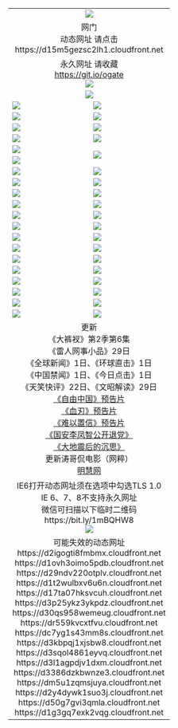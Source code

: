 ﻿<table>
  <tr></tr>
  <tr><td colspan=2 align=center><img src="https://github.com/ogate/up/blob/master/oGate.jpg" /></td></tr>
  <tr><td colspan=2 align=center>网门<br>动态网址 请点击
<br>https://d15m5gezsc2lh1.cloudfront.net
    </td>
  </tr>
  <tr>
    <td colspan=2 align=center>永久网址 请收藏<br/><a href="https://git.io/ogate" target="_blank">https://git.io/ogate</a><br/><a href="https://d15m5gezsc2lh1.cloudfront.net/Up/0WMGDL2.png" target="_blank"><img src="https://d15m5gezsc2lh1.cloudfront.net/Up/0WMGD2.png"/></a></td>
    <!--td align=center>临时网址 微信用<br/><a href="https://bit.ly/1mBQHW8" target="_blank">https://bit.ly/1mBQHW8</a><br/><a href="https://d15m5gezsc2lh1.cloudfront.net/Up/0WMGDL3.png" target="_blank"><img src="https://d15m5gezsc2lh1.cloudfront.net/Up/0WMGD3.png"/></a></td-->
  </tr>
  <tr>
    <td colspan=2 align=center><a href="https://d15m5gezsc2lh1.cloudfront.net/ogUP.aspx?name=0oGate.apk" target="_blank"><img src="https://d15m5gezsc2lh1.cloudfront.net/Up/0WMAZ.jpg" /></a></td>
  </tr>
  <tr>
    <td><a href="https://d15m5gezsc2lh1.cloudfront.net/ogNice.aspx" target="_blank"><img src="https://d15m5gezsc2lh1.cloudfront.net/Up/0WCYY.jpg" /></a></td>
    <td><a href="https://d15m5gezsc2lh1.cloudfront.net/onCO.aspx?ob=600%E4%BA%8B%E7%89%A9&op=%E5%A2%9E%E5%88%A0%E6%94%B9&args=WH1~%23%E7%B1%BB%E5%9E%8B6%E6%96%B0%E9%97%BB%7c%23%E7%B1%BB%E5%9E%8B6%E8%AF%84%E8%AE%BA&mode=" target="_blank"><img src="https://d15m5gezsc2lh1.cloudfront.net/Up/0WZTT.jpg" /></a></td> 
  </tr>
  <tr>
    <td><a href="https://d15m5gezsc2lh1.cloudfront.net/ogDY.aspx" target="_blank"><img src="https://d15m5gezsc2lh1.cloudfront.net/Up/0FK.jpg" /></a></td>
    <td><a href="https://d15m5gezsc2lh1.cloudfront.net/ogST.aspx" target="_blank"><img src="https://d15m5gezsc2lh1.cloudfront.net/Up/0ST.jpg" /></a></td> 
  </tr>
  <tr>
    <!--td rowspan=2><a href="https://d15m5gezsc2lh1.cloudfront.net/ogUP.aspx?name=WJ.mp4&count=T:1,480P:1" target="_blank"><img src="https://d15m5gezsc2lh1.cloudfront.net/Up/WJ.jpg" /></a></td-->
    <td><a href="https://d15m5gezsc2lh1.cloudfront.net/ogUP.aspx?name=11DKC.mp4&count=T:2,2:6,1:16" target="_blank"><img src="https://d15m5gezsc2lh1.cloudfront.net/Up/11DKC.jpg" /></a></td> 
    <td><div><a href="https://d15m5gezsc2lh1.cloudfront.net/ogUP.aspx?name=LRWS.mp4&count=7B:8,6B:44,5A:10,5B:35,4A:14,4B:19,3A:10,3B:26,2A:16,2B:21,1A:23,1B:29&current=7B:8" target="_blank"><img src="https://d15m5gezsc2lh1.cloudfront.net/Up/LRWS.jpg" /></a></td>
   </tr>
  <tr>
    <td><a href="https://d15m5gezsc2lh1.cloudfront.net/ogUP.aspx?name=LRSH.mp4&count=W:13,2:10" target="_blank"><img src="https://d15m5gezsc2lh1.cloudfront.net/Up/LRSH.jpg" /></a></td>
    <td><a href="https://d15m5gezsc2lh1.cloudfront.net/ogUP.aspx?name=BYWXY.mp4" target="_blank"><img src="https://d15m5gezsc2lh1.cloudfront.net/Up/BYWXY.jpg" /></a></td>
  </tr>
  <tr>
    <td><a href="https://d15m5gezsc2lh1.cloudfront.net/ogUP.aspx?name=JQR.mp4&count=2" target="_blank"><img src="https://d15m5gezsc2lh1.cloudfront.net/Up/JQR.jpg" /></a></td>   
    <td rowspan=2><a href="https://d15m5gezsc2lh1.cloudfront.net/ogUP.aspx?name=JP.mp4&count=9" target="_blank"><img src="https://d15m5gezsc2lh1.cloudfront.net/Up/JP.jpg" /></td>
  </tr>
  <tr>
    <td><a href="https://d15m5gezsc2lh1.cloudfront.net/ogUP.aspx?name=WH.mp4" target="_blank"><img src="https://d15m5gezsc2lh1.cloudfront.net/Up/WH.jpg" /></a></td>
  </tr>
  <tr>
    <td><a href="https://d15m5gezsc2lh1.cloudfront.net/ogUP.aspx?name=SSZJ.mp4&count=SP:6,480P:8" target="_blank"><img src="https://d15m5gezsc2lh1.cloudfront.net/Up/SSZJ.jpg" /></a></td>
    <td><a href="https://d15m5gezsc2lh1.cloudfront.net/ogUP.aspx?name=ZY.mp4&count=2015:16" target="_blank"><img src="https://d15m5gezsc2lh1.cloudfront.net/Up/ZY.jpg" /></a</td>
  </tr>
  <tr>
    <td><a href="https://d15m5gezsc2lh1.cloudfront.net/ogUP.aspx?name=XTFY.mp4&count=B:2,A:24" target="_blank"><img src="https://d15m5gezsc2lh1.cloudfront.net/Up/XTFY.jpg" /></a></td>
    <td><a href="https://d15m5gezsc2lh1.cloudfront.net/ogUP.aspx?name=1XQK.mp4&count=13" target="_blank"><img src="https://d15m5gezsc2lh1.cloudfront.net/Up/1XQK.jpg" /></a</td>
  </tr>
  <tr>
    <td><a href="https://d15m5gezsc2lh1.cloudfront.net/ogUP.aspx?name=1LYF.mp4&count=2" target="_blank"><img src="https://d15m5gezsc2lh1.cloudfront.net/Up/1LYF0.jpg" /></a></td>
    <td><a href="https://d15m5gezsc2lh1.cloudfront.net/ogUP.aspx?name=1ZGC.mp4&count=6" target="_blank"><img src="https://d15m5gezsc2lh1.cloudfront.net/Up/1ZGC0.jpg" /></a></td>
  </tr>
  <tr>
    <td><a href="https://d15m5gezsc2lh1.cloudfront.net/ogUP.aspx?name=1ZKM.mp4&count=3&current=3" target="_blank"><img src="https://d15m5gezsc2lh1.cloudfront.net/Up/1ZKM0.jpg" /></a></td>  
    <td><a href="https://d15m5gezsc2lh1.cloudfront.net/ogUP.aspx?name=1WWY.mp4&count=6&current=6" target="_blank"><img src="https://d15m5gezsc2lh1.cloudfront.net/Up/1WWY0.jpg" /></a></td>
  </tr>
  <tr>
    <td><a href="https://d15m5gezsc2lh1.cloudfront.net/ogUP.aspx?name=10JGY.mp4&count=3" target="_blank"><img src="https://d15m5gezsc2lh1.cloudfront.net/Up/10JGY0.jpg" /></a></td>
    <td><a href="https://d15m5gezsc2lh1.cloudfront.net/ogUP.aspx?name=10CYS.mp4&count=2" target="_blank"><img src="https://d15m5gezsc2lh1.cloudfront.net/Up/10CYS0.jpg" /></a></td>
  </tr>
  <tr>
    <td><a href="https://d15m5gezsc2lh1.cloudfront.net/ogUP.aspx?name=4SQQ.mp4&count=201603:1,201602:20,201601:21&current=201603:1" target="_blank"><img src="https://d15m5gezsc2lh1.cloudfront.net/Up/4SQQ0.jpg"/></a></td>
    <td><a href="https://d15m5gezsc2lh1.cloudfront.net/ogUP.aspx?name=4SHQ.mp4&count=201603:1,201602:27,201601:28&current=201603:1" target="_blank"><img src="https://d15m5gezsc2lh1.cloudfront.net/Up/4SHQ0.jpg"/></a></td>
  </tr>
  <tr>
    <td><a href="https://d15m5gezsc2lh1.cloudfront.net/ogUP.aspx?name=4SZG.mp4&count=201603:1,201602:21,201601:23&current=201603:1" target="_blank"><img src="https://d15m5gezsc2lh1.cloudfront.net/Up/4SZG0.jpg"/></a></td>
    <td><a href="https://d15m5gezsc2lh1.cloudfront.net/ogUP.aspx?name=4SDJ.mp4&count=201603A:1,201602A:24,201602B:7,201601A:48,201601B:6&current=201603A:1" target="_blank"><img src="https://d15m5gezsc2lh1.cloudfront.net/Up/4SDJ0.jpg"/></a></td>
  </tr>
  <tr>
    <td><a href="https://d15m5gezsc2lh1.cloudfront.net/ogUP.aspx?name=4CTX.mp4&count=201602:3,201601:4&current=201602:3" target="_blank"><img src="https://d15m5gezsc2lh1.cloudfront.net/Up/4CTX0.jpg"/></a></td>
    <td><a href="https://d15m5gezsc2lh1.cloudfront.net/ogUP.aspx?name=4CWZ.mp4&count=201602:4,201601:4&current=201602:4" target="_blank"><img src="https://d15m5gezsc2lh1.cloudfront.net/Up/4CWZ0.jpg"/></a></td>
  </tr>
  <tr>
    <td><a href="https://d15m5gezsc2lh1.cloudfront.net/onUP.aspx?name=https://dwsfx5awq5vcc.cloudfront.net/" target="_blank"><img src="https://d15m5gezsc2lh1.cloudfront.net/Up/0DTW.jpg"/></a></td>
    <td><a href="https://d15m5gezsc2lh1.cloudfront.net/onUP.aspx?name=https://d240ns8up8earz.cloudfront.net/acenter/" target="_blank"><img src="https://d15m5gezsc2lh1.cloudfront.net/Up/0TDW.jpg" /></a></td>
  </tr>
  <tr>
    <td><a href="https://d15m5gezsc2lh1.cloudfront.net/onUP.aspx?name=https://d4508d6vomz2p.cloudfront.net/gb/nsc413.htm" target="_blank"><img src="https://d15m5gezsc2lh1.cloudfront.net/Up/0DJY.jpg" /></a></td>
    <td><a href="https://d15m5gezsc2lh1.cloudfront.net/onUP.aspx?name=https://d3bxwq7vzudb5l.cloudfront.net/xtr/gb/prog204.html" target="_blank"><img src="https://d15m5gezsc2lh1.cloudfront.net/Up/0XTR.jpg" /></a></td>
  </tr>
  <tr>
    <td><a href="https://d15m5gezsc2lh1.cloudfront.net/onUP.aspx?name=https://d3aj00iefsmfgc.cloudfront.net/" target="_blank"><img src="https://d15m5gezsc2lh1.cloudfront.net/Up/0MHW.jpg" /></a></td>
    <td><a href="https://d15m5gezsc2lh1.cloudfront.net/onUP.aspx?name=https://d1lcj91uv80klr.cloudfront.net/" target="_blank"><img src="https://d15m5gezsc2lh1.cloudfront.net/Up/0ZJW.jpg" /></a></td>
  </tr>
  <tr>
    <td><a href="https://d15m5gezsc2lh1.cloudfront.net/ogUP.aspx?name=0FG.zip" target="_blank"><img src="https://d15m5gezsc2lh1.cloudfront.net/Up/0FG.jpg" /></a></td>
    <td><a href="https://d15m5gezsc2lh1.cloudfront.net/ogUP.aspx?name=0FGA.apk" target="_blank"><img src="https://d15m5gezsc2lh1.cloudfront.net/Up/0FGA.jpg" /></a></td>
  </tr>
  <tr>
    <td><a href="https://d15m5gezsc2lh1.cloudfront.net/ogUP.aspx?name=0U.zip" target="_blank"><img src="https://d15m5gezsc2lh1.cloudfront.net/Up/0U.jpg" /></a></td>
    <td><a href="https://d15m5gezsc2lh1.cloudfront.net/ogUP.aspx?name=0UA.apk" target="_blank"><img src="https://d15m5gezsc2lh1.cloudfront.net/Up/0UA.jpg" /></a></td>
  </tr>
  <tr>
    <td><a href="https://d15m5gezsc2lh1.cloudfront.net/ogUP.aspx?name=0iPPOTV.zip" target="_blank"><img src="https://d15m5gezsc2lh1.cloudfront.net/Up/0iPPOTV.jpg" /></a></td>
    <td><a href="https://d15m5gezsc2lh1.cloudfront.net/ogUP.aspx?name=0iNTD.apk" target="_blank"><img src="https://d15m5gezsc2lh1.cloudfront.net/Up/0iNTD.jpg" /></a></td>
  </tr>
  <tr>
    <td colspan=2 align=center>更新<br>
      《大裤衩》第2季第6集<br>
      《雷人网事小品》29日<br>
      《全球新闻》1日、《环球直击》1日<br>
      《中国禁闻》1日、《今日点击》1日<br>
      《天笑快评》22日、《文昭解读》29日<br>
      <a href="https://d15m5gezsc2lh1.cloudfront.net/ogUP.aspx?name=11ZYZG0.mp4" target="_blank">《自由中国》预告片</a><br>
      <a href="https://d15m5gezsc2lh1.cloudfront.net/ogUP.aspx?name=11XR.mp4" target="_blank">《血刃》预告片</a><br>
      <a href="https://d15m5gezsc2lh1.cloudfront.net/ogUP.aspx?name=11NYZX.mp4&count=2" target="_blank">《难以置信》预告片</a><br>
      <a href="https://d15m5gezsc2lh1.cloudfront.net/ogUP.aspx?name=4LFZ.mp4" target="_blank">《国安李凤智公开退党》</a><br>
      <a href="https://d15m5gezsc2lh1.cloudfront.net/ogUP.aspx?name=4DDZHDCS.mp4" target="_blank">《大地震后的沉思》</a><br>
      更新涛哥侃电影（网粹）<br>
      <a href="https://d15m5gezsc2lh1.cloudfront.net/onUP.aspx?name=https://www.minghui.org/" target="_blank">明慧网</a></td>
    </td>
  </tr>
  <tr>
    <td colspan=2 align=center>IE6打开动态网址须在选项中勾选TLS 1.0<br/>IE 6、7、8不支持永久网址<br/>
      微信可扫描以下临时二维码<br/>https://bit.ly/1mBQHW8<br/><a href="https://d15m5gezsc2lh1.cloudfront.net/Up/0WMGDL3.png" target="_blank"><img src="https://d15m5gezsc2lh1.cloudfront.net/Up/0WMGD3.png"/></a><br>
  </tr>
  <tr>
    <td colspan=2 align=center>可能失效的动态网址
<br>https://d2igogti8fmbmx.cloudfront.net
<br>https://d1ovh3oimo5pdb.cloudfront.net
<br>https://d29ndv220otplv.cloudfront.net
<br>https://d1t2wulbxv6u6n.cloudfront.net
<br>https://d17ta07hksvcuh.cloudfront.net
<br>https://d3p25ykz3ykpdz.cloudfront.net
<br>https://d30qs958wemeug.cloudfront.net
<br>https://dr559kvcxtfvu.cloudfront.net
<br>https://dc7yg1s43mm8s.cloudfront.net
<br>https://d3kbpqj1xjsbw8.cloudfront.net
<br>https://d3sqol4861eyvq.cloudfront.net
<br>https://d3l1agpdjv1dxm.cloudfront.net
<br>https://d3386dzkbwnze3.cloudfront.net
<br>https://dm5u1zqmsjuya.cloudfront.net
<br>https://d2y4dywk1suo3j.cloudfront.net
<br>https://d50g7gvi3qmla.cloudfront.net
<br>https://d1g3gq7exk2vqg.cloudfront.net
    </td>
  </tr>
</table>
